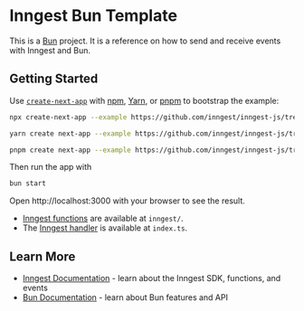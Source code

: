 # Inngest Bun Template

This is a [Bun](https://bun.sh/) project. It is a reference on how to send and receive events with Inngest and Bun.

## Getting Started

Use [`create-next-app`](https://www.npmjs.com/package/create-next-app) with [npm](https://docs.npmjs.com/cli/init), [Yarn](https://yarnpkg.com/lang/en/docs/cli/create/), or [pnpm](https://pnpm.io) to bootstrap the example:

```bash
npx create-next-app --example https://github.com/inngest/inngest-js/tree/main/examples/framework-bun inngest-bun
```

```bash
yarn create next-app --example https://github.com/inngest/inngest-js/tree/main/examples/framework-bun inngest-bun
```

```bash
pnpm create next-app --example https://github.com/inngest/inngest-js/tree/main/examples/framework-bun inngest-bun
```

Then run the app with

```bash
bun start
```

Open http://localhost:3000 with your browser to see the result.

- [Inngest functions](https://www.inngest.com/docs/functions) are available at `inngest/`.
- The [Inngest handler](https://www.inngest.com/docs/sdk/serve) is available at `index.ts`.

## Learn More

- [Inngest Documentation](https://www.inngest.com/docs) - learn about the Inngest SDK, functions, and events
- [Bun Documentation](https://bun.sh/docs) - learn about Bun features and API
